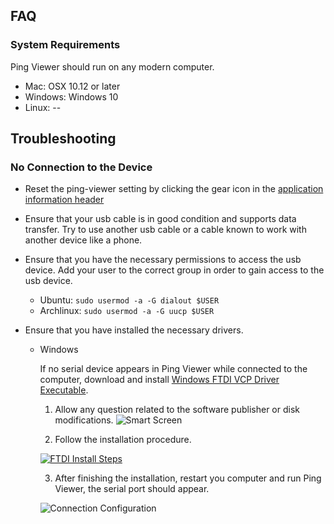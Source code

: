 ## FAQ

### System Requirements

Ping Viewer should run on any modern computer.

- Mac: OSX 10.12 or later
- Windows: Windows 10
- Linux: --

## Troubleshooting

### No Connection to the Device

- Reset the ping-viewer setting by clicking the gear icon in the [application information header](https://docs.bluerobotics.com/ping-viewer/application-information/#header-buttons)
- Ensure that your usb cable is in good condition and supports data transfer. Try to use another usb cable or a cable known to work with another device like a phone.

- Ensure that you have the necessary permissions to access the usb device. Add your user to the correct group in order to gain access to the usb device.

   - Ubuntu: `sudo usermod -a -G dialout $USER`
   - Archlinux: `sudo usermod -a -G uucp $USER`

- Ensure that you have installed the necessary drivers.
  - Windows

    If no serial device appears in Ping Viewer while connected to the computer, download and install [Windows FTDI VCP Driver Executable](https://cdn.sparkfun.com/assets/learn_tutorials/7/4/CDM21228_Setup.exe).

    1. Allow any question related to the software publisher or disk modifications.
    ![Smart Screen](https://i.imgur.com/rqY8YJA.jpg)

    2. Follow the installation procedure.
    
    [![FTDI Install Steps](https://imgur.com/r2psVwz.jpg)](https://imgur.com/r2psVwz.jpg)

    3. After finishing the installation, restart you computer and run Ping Viewer, the serial port should appear.

    ![Connection Configuration](https://i.imgur.com/yKfPuJx.jpg)

